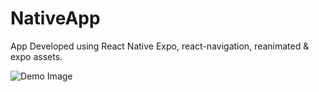 # NativeApp

App Developed using React Native Expo, react-navigation, reanimated & expo assets.

![Demo Image](https://i.ibb.co/51DNJpJ/greenapp.jpg)